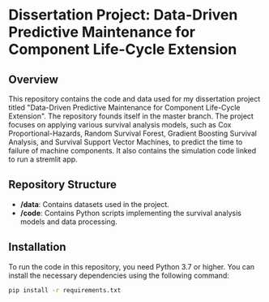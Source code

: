 # Dissertation Project: Data-Driven Predictive Maintenance for Component Life-Cycle Extension

## Overview
This repository contains the code and data used for my dissertation project titled "Data-Driven Predictive Maintenance for Component Life-Cycle Extension". The repository founds itself in the master branch. The project focuses on applying various survival analysis models, such as Cox Proportional-Hazards, Random Survival Forest, Gradient Boosting Survival Analysis, and Survival Support Vector Machines, to predict the time to failure of machine components. It also contains the simulation code linked to run a stremlit app.

## Repository Structure
- **/data**: Contains datasets used in the project.
- **/code**: Contains Python scripts implementing the survival analysis models and data processing.

## Installation
To run the code in this repository, you need Python 3.7 or higher. You can install the necessary dependencies using the following command:

```bash
pip install -r requirements.txt
